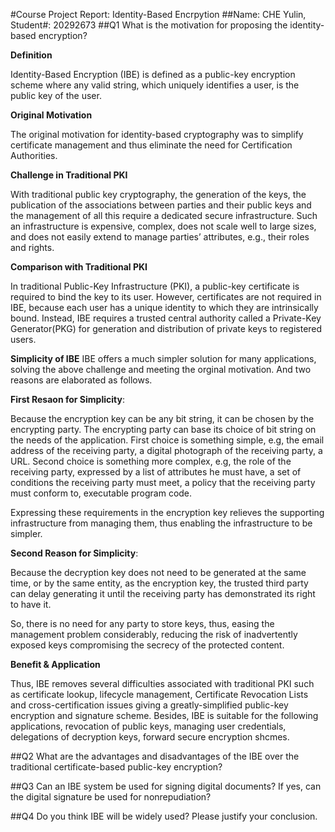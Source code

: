 #Course Project Report: Identity-Based Encrpytion
##Name: CHE Yulin, Student#: 20292673
##Q1
What is the motivation for proposing the identity-based encryption?

**Definition**

Identity-Based Encryption (IBE) is defined as a public-key encryption scheme where any valid string,
which uniquely identifies a user, is the public key of the user.

**Original Motivation**

The original motivation for identity-based cryptography was to simplify certificate management
and thus eliminate the need for Certification Authorities.

**Challenge in Traditional PKI**

With traditional public key cryptography, the generation of the keys,
the publication of the associations between parties and their public keys and
the management of all this require a dedicated secure infrastructure.
Such an infrastructure is expensive, complex, does not scale well to large sizes,
and does not easily extend to manage parties’ attributes, e.g., their roles and rights.

**Comparison with Traditional PKI**

In traditional Public-Key Infrastructure (PKI), a public-key certificate is required
to bind the key to its user. However, certificates are not required in IBE,
because each user has a unique identity to which they are intrinsically bound.
Instead, IBE requires a trusted central authority called a Private-Key Generator(PKG) for generation and distribution of private keys to registered users.

**Simplicity of IBE**
IBE offers a much simpler solution for many applications, solving the above challenge and meeting the orginal motivation.
And two reasons are elaborated as follows.

**First Resaon for Simplicity**:

Because the encryption key can be any bit string, it can be chosen by
the encrypting party. The encrypting party can base its choice of bit
string on the needs of the application. First choice is something simple, e.g,
the email address of the receiving party, a digital photograph of the receiving party, a URL.
Second choice is something more complex, e.g, the role of the receiving party, expressed by a list
of attributes he must have, a set of conditions the receiving party must meet,
a policy that the receiving party must conform to, executable program code.

Expressing these requirements in the encryption key relieves the
supporting infrastructure from managing them, thus enabling the
infrastructure to be simpler.

**Second Reason for Simplicity**:

Because the decryption key does not need to be generated at
the same time, or by the same entity, as the encryption key, the
trusted third party can delay generating it until the receiving
party has demonstrated its right to have it.

So, there is no need for any party to store keys,
thus, easing the management problem considerably, reducing the risk of inadvertently exposed keys
compromising the secrecy of the protected content.

**Benefit & Application**

Thus, IBE removes several difficulties associated with traditional PKI such
as certificate lookup, lifecycle management, Certificate Revocation Lists and
cross-certification issues giving a greatly-simplified public-key encryption and
signature scheme. Besides, IBE is suitable for the following applications, revocation of public keys, managing user credentials,
delegations of decryption keys, forward secure encryption shcmes.

##Q2
What are the advantages and disadvantages of the IBE over the traditional certificate-based public-key encryption?

##Q3
Can an IBE system be used for signing digital documents? If yes, can the digital signature be used for nonrepudiation?

##Q4
Do you think IBE will be widely used? Please justify your conclusion.
